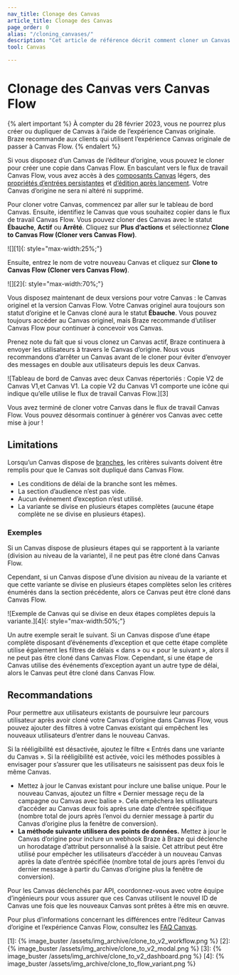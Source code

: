 ```yaml
---
nav_title: Clonage des Canvas
article_title: Clonage des Canvas
page_order: 0
alias: "/cloning_canvases/"
description: "Cet article de référence décrit comment cloner un Canvas depuis l’éditeur Canvas d’origine vers le flux de travail Canvas Flow."
tool: Canvas

---
```


# Clonage des Canvas vers Canvas Flow

{% alert important %}
À compter du 28 février 2023, vous ne pourrez plus créer ou dupliquer de Canvas à l’aide de l’expérience Canvas originale. Braze recommande aux clients qui utilisent l’expérience Canvas originale de passer à Canvas Flow.
{% endalert %}

Si vous disposez d’un Canvas de l’éditeur d’origine, vous pouvez le cloner pour créer une copie dans Canvas Flow. En basculant vers le flux de travail Canvas Flow, vous avez accès à des [composants Canvas]({{site.baseurl}}/user_guide/engagement_tools/canvas/canvas_components) légers, des [propriétés d’entrées persistantes]({{site.baseurl}}/user_guide/engagement_tools/canvas/create_a_canvas/canvas_persistent_entry_properties/) et [d’édition après lancement]({{site.baseurl}}/post-launch_edits). Votre Canvas d’origine ne sera ni altéré ni supprimé.

Pour cloner votre Canvas, commencez par aller sur le tableau de bord Canvas. Ensuite, identifiez le Canvas que vous souhaitez copier dans le flux de travail Canvas Flow. Vous pouvez cloner des Canvas avec le statut **Ébauche**, **Actif** ou **Arrêté**. Cliquez sur <i class="fas fa-ellipsis-vertical"></i> **Plus d’actions** et sélectionnez **Clone to Canvas Flow (Cloner vers Canvas Flow)**.

![][1]{: style="max-width:25%;"}

Ensuite, entrez le nom de votre nouveau Canvas et cliquez sur **Clone to Canvas Flow (Cloner vers Canvas Flow)**. 

![][2]{: style="max-width:70%;"}

Vous disposez maintenant de deux versions pour votre Canvas : le Canvas originel et la version Canvas Flow. Votre Canvas originel aura toujours son statut d’origine et le Canvas cloné aura le statut **Ébauche**. Vous pouvez toujours accéder au Canvas originel, mais Braze recommande d’utiliser Canvas Flow pour continuer à concevoir vos Canvas.

Prenez note du fait que si vous clonez un Canvas actif, Braze continuera à envoyer les utilisateurs à travers le Canvas d’origine. Nous vous recommandons d’arrêter un Canvas avant de le cloner pour éviter d’envoyer des messages en double aux utilisateurs depuis les deux Canvas.

![Tableau de bord de Canvas avec deux Canvas répertoriés : Copie V2 de Canvas V1,et Canvas V1. La copie V2 du Canvas V1 comporte une icône qui indique qu’elle utilise le flux de travail Canvas Flow.][3]

Vous avez terminé de cloner votre Canvas dans le flux de travail Canvas Flow. Vous pouvez désormais continuer à générer vos Canvas avec cette mise à jour !

## Limitations

Lorsqu’un Canvas dispose de [branches]({{site.baseurl}}/user_guide/engagement_tools/canvas/create_a_canvas/branching/), les critères suivants doivent être remplis pour que le Canvas soit dupliqué dans Canvas Flow.
- Les conditions de délai de la branche sont les mêmes.
- La section d’audience n’est pas vide.
- Aucun événement d’exception n’est utilisé.
- La variante se divise en plusieurs étapes complètes (aucune étape complète ne se divise en plusieurs étapes).

### Exemples

Si un Canvas dispose de plusieurs étapes qui se rapportent à la variante (division au niveau de la variante), il ne peut pas être cloné dans Canvas Flow.

Cependant, si un Canvas dispose d’une division au niveau de la variante et que cette variante se divise en plusieurs étapes complètes selon les critères énumérés dans la section précédente, alors ce Canvas peut être cloné dans Canvas Flow.

![Exemple de Canvas qui se divise en deux étapes complètes depuis la variante.][4]{: style="max-width:50%;"}

Un autre exemple serait le suivant. Si un Canvas dispose d’une étape complète disposant d’événements d’exception et que cette étape complète utilise également les filtres de délais « dans » ou « pour le suivant », alors il ne peut pas être cloné dans Canvas Flow. Cependant, si une étape de Canvas utilise des événements d’exception ayant un autre type de délai, alors le Canvas peut être cloné dans Canvas Flow.

## Recommandations

Pour permettre aux utilisateurs existants de poursuivre leur parcours utilisateur après avoir cloné votre Canvas d’origine dans Canvas Flow, vous pouvez ajouter des filtres à votre Canvas existant qui empêchent les nouveaux utilisateurs d’entrer dans le nouveau Canvas.

Si la rééligibilité est désactivée, ajoutez le filtre « Entrés dans une variante du Canvas ». Si la rééligibilité est activée, voici les méthodes possibles à envisager pour s’assurer que les utilisateurs ne saisissent pas deux fois le même Canvas.
- Mettez à jour le Canvas existant pour inclure une balise unique. Pour le nouveau Canvas, ajoutez un filtre « Dernier message reçu de la campagne ou Canvas avec balise ». Cela empêchera les utilisateurs d’accéder au Canvas deux fois après une date d’entrée spécifique (nombre total de jours après l’envoi du dernier message à partir du Canvas d’origine plus la fenêtre de conversion). 
- **La méthode suivante utilisera des points de données.** Mettez à jour le Canvas d’origine pour inclure un webhook Braze à Braze qui déclenche un horodatage d’attribut personnalisé à la saisie. Cet attribut peut être utilisé pour empêcher les utilisateurs d’accéder à un nouveau Canvas après la date d’entrée spécifiée (nombre total de jours après l’envoi du dernier message à partir du Canvas d’origine plus la fenêtre de conversion).

Pour les Canvas déclenchés par API, coordonnez-vous avec votre équipe d’ingénieurs pour vous assurer que ces Canvas utilisent le nouvel ID de Canvas une fois que les nouveaux Canvas sont prêtes à être mis en œuvre.

Pour plus d’informations concernant les différences entre l’éditeur Canvas d’origine et l’expérience Canvas Flow, consultez les [FAQ Canvas]({{site.baseurl}}/user_guide/engagement_tools/canvas/faqs/#what-are-the-main-differences-between-canvas-flow-and-the-original-canvas-editor).


[1]: {% image_buster /assets/img_archive/clone_to_v2_workflow.png %}
[2]: {% image_buster /assets/img_archive/clone_to_v2_modal.png %}
[3]: {% image_buster /assets/img_archive/clone_to_v2_dashboard.png %}
[4]: {% image_buster /assets/img_archive/clone_to_flow_variant.png %}
